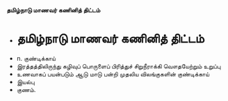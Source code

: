 **தமிழ்நாடு மாணவர் கணினித் திட்டம்**
- # தமிழ்நாடு மாணவர் கணினித் திட்டம்
- n. குண்டிக்காய்
- இரத்தத்திலிருந்து  கழிவுப் பொருளைப் பிரித்துச் சிறுநீராக்கி வௌதயேற்றும் உறுப்பு
- உணவாகப் பயன்படும் ஆடு மாடு பன்றி முதலிய விலங்குகளின் குண்டிக்காய்
- இயல்பு
- குணம்.

